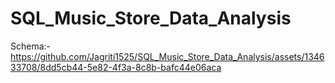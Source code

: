 # SQL_Music_Store_Data_Analysis

Schema:-
https://github.com/Jagriti1525/SQL_Music_Store_Data_Analysis/assets/134633708/8dd5cb44-5e82-4f3a-8c8b-bafc44e06aca
